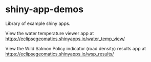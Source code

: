 # shiny-app-demos
Library of example shiny apps.

View the water temperature viewer app at https://eclipsegeomatics.shinyapps.io/water_temp_view/

View the Wild Salmon Policy indicator (road density) results app at https://eclipsegeomatics.shinyapps.io/wsp_results/

